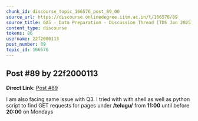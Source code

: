 ```yaml
---
chunk_id: discourse_topic_166576_post_89_00
source_url: https://discourse.onlinedegree.iitm.ac.in/t/166576/89
source_title: GA5 - Data Preparation - Discussion Thread [TDS Jan 2025]
content_type: discourse
tokens: 86
username: 22f2000113
post_number: 89
topic_id: 166576
---
```


## Post #89 by 22f2000113

**Direct Link**: [Post #89](https://discourse.onlinedegree.iitm.ac.in/t/166576/89)

I am also facing same issue with Q3. I tried with with shell as well as python script to find GET requests for pages under **/telugu/** from **11:00** until before **20:00** on Mondays
